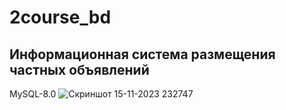 # 2course_bd

## Информационная система размещения частных объявлений
MySQL-8.0
![Скриншот 15-11-2023 232747](https://github.com/nsotnikov16/2course_bd/assets/80005785/336af8c6-4bc5-4491-b253-a01962775f49)
